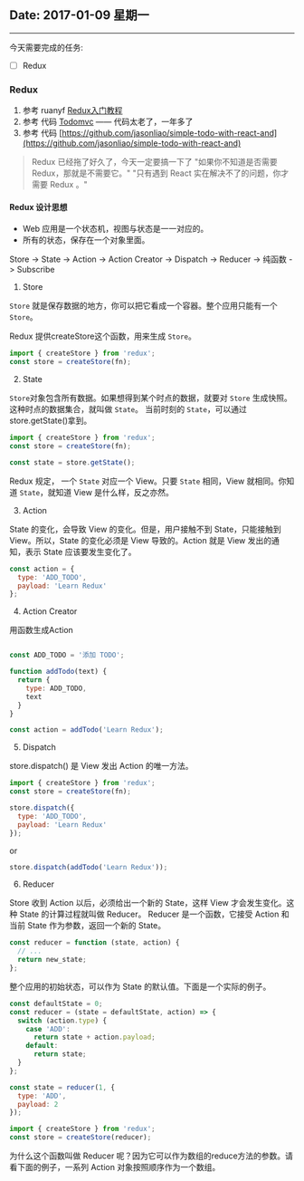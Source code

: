 ## Date: 2017-01-09 星期一

------

今天需要完成的任务:

- [ ] Redux


### Redux

1. 参考 ruanyf [Redux入门教程](http://www.ruanyifeng.com/blog/2016/09/redux_tutorial_part_one_basic_usages.html)
2. 参考 代码  [Todomvc](https://github.com/tastejs/todomvc/tree/gh-pages/examples/react) —— 代码太老了，一年多了
3. 参考 代码  [https://github.com/jasonliao/simple-todo-with-react-and](https://github.com/jasonliao/simple-todo-with-react-and)


> Redux 已经拖了好久了，今天一定要搞一下了
> "如果你不知道是否需要 Redux，那就是不需要它。"
> "只有遇到 React 实在解决不了的问题，你才需要 Redux 。"

#### Redux 设计思想

* Web 应用是一个状态机，视图与状态是一一对应的。
* 所有的状态，保存在一个对象里面。


Store -> State -> Action -> Action Creator -> Dispatch -> Reducer -> 纯函数 -> Subscribe

1. Store

`Store` 就是保存数据的地方，你可以把它看成一个容器。整个应用只能有一个 `Store`。

Redux 提供createStore这个函数，用来生成 `Store`。
```javascript
import { createStore } from 'redux';
const store = createStore(fn);
```

2. State

`Store`对象包含所有数据。如果想得到某个时点的数据，就要对 `Store` 生成快照。这种时点的数据集合，就叫做 `State`。
当前时刻的 `State`，可以通过store.getState()拿到。

```javascript
import { createStore } from 'redux';
const store = createStore(fn);

const state = store.getState();
```

Redux 规定， 一个 `State` 对应一个 View。只要 `State` 相同，View 就相同。你知道 `State`，就知道 View 是什么样，反之亦然。

3. Action

State 的变化，会导致 View 的变化。但是，用户接触不到 State，只能接触到 View。所以，State 的变化必须是 View 导致的。Action 就是 View 发出的通知，表示 State 应该要发生变化了。

```javascript
const action = {
  type: 'ADD_TODO',
  payload: 'Learn Redux'
};
```

4. Action Creator

用函数生成Action

```javascript

const ADD_TODO = '添加 TODO';

function addTodo(text) {
  return {
    type: ADD_TODO,
    text
  }
}

const action = addTodo('Learn Redux');
```

5. Dispatch

store.dispatch() 是 View 发出 Action 的唯一方法。

```javascript
import { createStore } from 'redux';
const store = createStore(fn);

store.dispatch({
  type: 'ADD_TODO',
  payload: 'Learn Redux'
});
```

or

```javascript
store.dispatch(addTodo('Learn Redux'));
```


6. Reducer

Store 收到 Action 以后，必须给出一个新的 State，这样 View 才会发生变化。这种 State 的计算过程就叫做 Reducer。
Reducer 是一个函数，它接受 Action 和当前 State 作为参数，返回一个新的 State。

```javascript
const reducer = function (state, action) {
  // ...
  return new_state;
};
```

整个应用的初始状态，可以作为 State 的默认值。下面是一个实际的例子。
```javascript
const defaultState = 0;
const reducer = (state = defaultState, action) => {
  switch (action.type) {
    case 'ADD':
      return state + action.payload;
    default:
      return state;
  }
};

const state = reducer(1, {
  type: 'ADD',
  payload: 2
});
```
```javascript
import { createStore } from 'redux';
const store = createStore(reducer);
```

为什么这个函数叫做 Reducer 呢？因为它可以作为数组的reduce方法的参数。请看下面的例子，一系列 Action 对象按照顺序作为一个数组。
